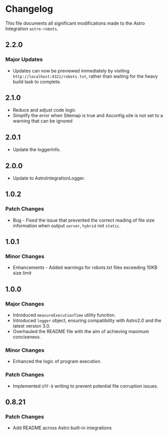 # Changelog

This file documents all significant modifications made to the Astro Integration `astro-robots`.

## 2.2.0

### Major Updates

- Updates can now be previewed immediately by visiting `http://localhost:4321/robots.txt`, rather than waiting for the heavy build task to complete.

## 2.1.0

- Reduce and adjust code logic
- Simplify the error when Sitemap is true and Asconfig.site is not set to a warning that can be ignored

## 2.0.1

- Update the loggerInfo.

## 2.0.0

- Update to AstroIntegrationLogger.

## 1.0.2

### Patch Changes

- Bug - Fixed the issue that prevented the correct reading of file size information when output `server`, `hybrid` not `static`.

## 1.0.1

### Minor Changes

- Enhancements - Added warnings for robots.txt files exceeding 10KB size limit

## 1.0.0

### Major Changes

- Introduced `measureExecutionTime` utility function.
- Introduced `logger` object, ensuring compatibility with Astro2.0 and the latest version 3.0.
- Overhauled the README file with the aim of achieving maximum conciseness.

### Minor Changes

- Enhanced the logic of program execution.

### Patch Changes

- Implemented `UTF-8` writing to prevent potential file corruption issues.

## 0.8.21

### Patch Changes

- Add README across Astro built-in integrations
